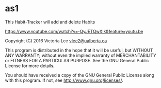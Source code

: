 # as1

This Habit-Tracker will add and delete Habits

https://www.youtube.com/watch?v=-QyJETQwXIk&feature=youtu.be

Copyright (C) 2016 Victoria Lee vlee2@ualberta.ca

This program is distributed in the hope that it will be useful,
but WITHOUT ANY WARRANTY; without even the implied warranty of
MERCHANTABILITY or FITNESS FOR A PARTICULAR PURPOSE.  See the
GNU General Public License for more details.

You should have received a copy of the GNU General Public License
along with this program.  If not, see <http://www.gnu.org/licenses/>.
